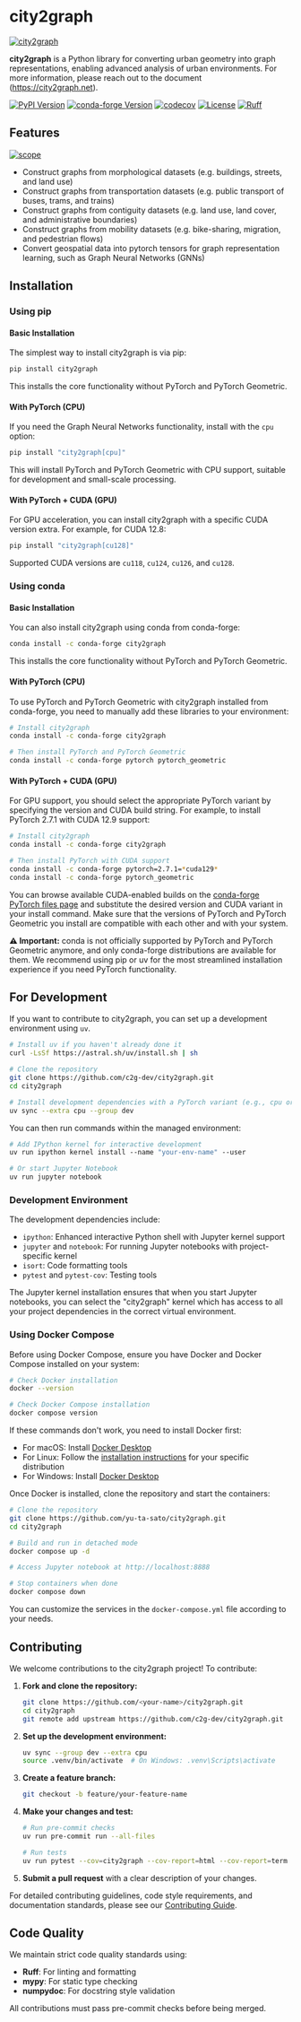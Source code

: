 # city2graph

[![city2graph](http://city2graph.net/_static/social_preview.png)](http://city2graph.net/_static/social_preview.png)

**city2graph** is a Python library for converting urban geometry into graph representations, enabling advanced analysis of urban environments. For more information, please reach out to the document (https://city2graph.net).

[![PyPI Version](https://badge.fury.io/py/city2graph.svg)](https://pypi.org/project/city2graph/) [![conda-forge Version](https://anaconda.org/conda-forge/city2graph/badges/version.svg)](https://anaconda.org/conda-forge/city2graph/) [![codecov](https://codecov.io/gh/c2g-dev/city2graph/graph/badge.svg?token=2R449G75Z0)](https://codecov.io/gh/c2g-dev/city2graph)
[![License](https://img.shields.io/badge/License-BSD_3--Clause-blue.svg)](https://github.com/c2g-dev/city2graph/blob/main/LICENSE)
[![Ruff](https://img.shields.io/endpoint?url=https://raw.githubusercontent.com/astral-sh/ruff/main/assets/badge/v2.json)](https://github.com/astral-sh/ruff)

## Features

[![scope](http://city2graph.net/_static/scope.png)](http://city2graph.net/_static/scope.png)


- Construct graphs from morphological datasets (e.g. buildings, streets, and land use)
- Construct graphs from transportation datasets (e.g. public transport of buses, trams, and trains)
- Construct graphs from contiguity datasets (e.g. land use, land cover, and administrative boundaries)
- Construct graphs from mobility datasets (e.g. bike-sharing, migration, and pedestrian flows)
- Convert geospatial data into pytorch tensors for graph representation learning, such as Graph Neural Networks (GNNs)


## Installation

### Using pip

#### Basic Installation

The simplest way to install city2graph is via pip:

```bash
pip install city2graph
```

This installs the core functionality without PyTorch and PyTorch Geometric.

#### With PyTorch (CPU)

If you need the Graph Neural Networks functionality, install with the `cpu` option:

```bash
pip install "city2graph[cpu]"
```

This will install PyTorch and PyTorch Geometric with CPU support, suitable for development and small-scale processing.

#### With PyTorch + CUDA (GPU)

For GPU acceleration, you can install city2graph with a specific CUDA version extra. For example, for CUDA 12.8:

```bash
pip install "city2graph[cu128]"
```

Supported CUDA versions are `cu118`, `cu124`, `cu126`, and `cu128`.

### Using conda

#### Basic Installation

You can also install city2graph using conda from conda-forge:

```bash
conda install -c conda-forge city2graph
```

This installs the core functionality without PyTorch and PyTorch Geometric.

#### With PyTorch (CPU)

To use PyTorch and PyTorch Geometric with city2graph installed from conda-forge, you need to manually add these libraries to your environment:

```bash
# Install city2graph
conda install -c conda-forge city2graph

# Then install PyTorch and PyTorch Geometric
conda install -c conda-forge pytorch pytorch_geometric
```

#### With PyTorch + CUDA (GPU)

For GPU support, you should select the appropriate PyTorch variant by specifying the version and CUDA build string. For example, to install PyTorch 2.7.1 with CUDA 12.9 support:

```bash
# Install city2graph
conda install -c conda-forge city2graph

# Then install PyTorch with CUDA support
conda install -c conda-forge pytorch=2.7.1=*cuda129*
conda install -c conda-forge pytorch_geometric
```

You can browse available CUDA-enabled builds on the [conda-forge PyTorch files page](https://anaconda.org/conda-forge/pytorch/files) and substitute the desired version and CUDA variant in your install command. Make sure that the versions of PyTorch and PyTorch Geometric you install are compatible with each other and with your system.

**⚠️ Important:** conda is not officially supported by PyTorch and PyTorch Geometric anymore, and only conda-forge distributions are available for them. We recommend using pip or uv for the most streamlined installation experience if you need PyTorch functionality.

## For Development

If you want to contribute to city2graph, you can set up a development environment using `uv`.

```bash
# Install uv if you haven't already done it
curl -LsSf https://astral.sh/uv/install.sh | sh

# Clone the repository
git clone https://github.com/c2g-dev/city2graph.git
cd city2graph

# Install development dependencies with a PyTorch variant (e.g., cpu or cu128)
uv sync --extra cpu --group dev
```

You can then run commands within the managed environment:

```bash
# Add IPython kernel for interactive development
uv run ipython kernel install --name "your-env-name" --user

# Or start Jupyter Notebook
uv run jupyter notebook
```

### Development Environment

The development dependencies include:
- `ipython`: Enhanced interactive Python shell with Jupyter kernel support
- `jupyter` and `notebook`: For running Jupyter notebooks with project-specific kernel
- `isort`: Code formatting tools
- `pytest` and `pytest-cov`: Testing tools

The Jupyter kernel installation ensures that when you start Jupyter notebooks, you can select the "city2graph" kernel which has access to all your project dependencies in the correct virtual environment.

### Using Docker Compose

Before using Docker Compose, ensure you have Docker and Docker Compose installed on your system:

```bash
# Check Docker installation
docker --version

# Check Docker Compose installation
docker compose version
```

If these commands don't work, you need to install Docker first:
- For macOS: Install [Docker Desktop](https://www.docker.com/products/docker-desktop)
- For Linux: Follow the [installation instructions](https://docs.docker.com/engine/install/) for your specific distribution
- For Windows: Install [Docker Desktop](https://www.docker.com/products/docker-desktop)

Once Docker is installed, clone the repository and start the containers:

```bash
# Clone the repository
git clone https://github.com/yu-ta-sato/city2graph.git
cd city2graph

# Build and run in detached mode
docker compose up -d

# Access Jupyter notebook at http://localhost:8888

# Stop containers when done
docker compose down
```

You can customize the services in the `docker-compose.yml` file according to your needs.

## Contributing

We welcome contributions to the city2graph project! To contribute:

1. **Fork and clone the repository:**
   ```bash
   git clone https://github.com/<your-name>/city2graph.git
   cd city2graph
   git remote add upstream https://github.com/c2g-dev/city2graph.git
   ```

2. **Set up the development environment:**
   ```bash
   uv sync --group dev --extra cpu
   source .venv/bin/activate  # On Windows: .venv\Scripts\activate
   ```

3. **Create a feature branch:**
   ```bash
   git checkout -b feature/your-feature-name
   ```

4. **Make your changes and test:**
   ```bash
   # Run pre-commit checks
   uv run pre-commit run --all-files

   # Run tests
   uv run pytest --cov=city2graph --cov-report=html --cov-report=term
   ```

5. **Submit a pull request** with a clear description of your changes.

For detailed contributing guidelines, code style requirements, and documentation standards, please see our [Contributing Guide](docs/source/contributing.rst).

## Code Quality

We maintain strict code quality standards using:
- **Ruff**: For linting and formatting
- **mypy**: For static type checking
- **numpydoc**: For docstring style validation

All contributions must pass pre-commit checks before being merged.
